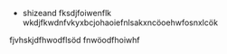 
- shizeand fksdjfoiwenflk wkdjfkwdnfvkyxbcjohaoiefnlsakxncöoehwfosnxlcök

fjvhskjdfhwodflsöd fnwöodfhoiwhf
